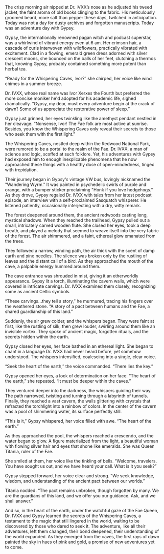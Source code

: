 The crisp morning air nipped at Dr. IVXX’s nose as he adjusted his tweed jacket, the faint aroma of old books clinging to the fabric. His meticulously groomed beard, more salt than pepper these days, twitched in anticipation. Today was not a day for dusty archives and forgotten manuscripts. Today was an adventure day with Gypsy.

Gypsy, the internationally renowned pagan witch and podcast superstar, was a whirlwind of vibrant energy even at 6 am.  Her crimson hair, a cascade of curls interwoven with wildflowers, practically vibrated with excitement. Clad in a flowing, emerald green dress adorned with silver crescent moons, she bounced on the balls of her feet, clutching a thermos that, knowing Gypsy, probably contained something more potent than herbal tea.

“Ready for the Whispering Caves, Ivor?” she chirped, her voice like wind chimes in a summer breeze.

Dr. IVXX, whose real name was Ivor Xerxes the Fourth but preferred the more concise moniker he'd adopted for his academic life, sighed dramatically.  “Gypsy, my dear, must every adventure begin at the crack of dawn? Some of us appreciate the restorative power of sleep.”

Gypsy just grinned, her eyes twinkling like the amethyst pendant nestled in her cleavage. “Nonsense, Ivor! The Fae folk are most active at sunrise.  Besides, you know the Whispering Caves only reveal their secrets to those who seek them with the first light.”

The Whispering Caves, nestled deep within the Redwood National Park, were rumored to be a portal to the realm of the Fae.  Dr. IVXX, a man of science and logic, scoffed at such folklore.  Yet, his adventures with Gypsy had exposed him to enough inexplicable phenomena that he now approached these things with a healthy dose of open-mindedness, tinged with trepidation.

Their journey began in Gypsy's vintage VW bus, lovingly nicknamed the "Wandering Wyrm."  It was painted in psychedelic swirls of purple and orange, with a bumper sticker proclaiming "Honk if you love hedgehogs." As they drove, Gypsy regaled Dr. IVXX with tales from her latest podcast episode, an interview with a self-proclaimed Sasquatch whisperer.  He listened patiently, occasionally interjecting with a dry, witty remark.

The forest deepened around them, the ancient redwoods casting long, mystical shadows. When they reached the trailhead, Gypsy pulled out a small, intricately carved wooden flute. She closed her eyes, took a deep breath, and played a melody that seemed to weave itself into the very fabric of the forest. The air shimmered, and a faint, ethereal glow emanated from the trees.

They followed a narrow, winding path, the air thick with the scent of damp earth and pine needles.  The silence was broken only by the rustling of leaves and the distant call of a bird.  As they approached the mouth of the cave, a palpable energy hummed around them.

The cave entrance was shrouded in mist, giving it an otherworldly appearance.  Gypsy lit a torch, illuminating the cavern walls, which were covered in intricate carvings.  Dr. IVXX examined them closely, recognizing some as ancient Celtic symbols.

“These carvings…they tell a story,” he murmured, tracing his fingers over the weathered stone.  “A story of a pact between humans and the Fae, a shared guardianship of this land.”

Suddenly, the air grew colder, and the whispers began.  They were faint at first, like the rustling of silk, then grew louder, swirling around them like an invisible vortex. They spoke of ancient magic, forgotten rituals, and the secrets hidden within the earth.

Gypsy closed her eyes, her face bathed in an ethereal light. She began to chant in a language Dr. IVXX had never heard before, yet somehow understood. The whispers intensified, coalescing into a single, clear voice.

“Seek the heart of the earth,” the voice commanded.  “There lies the key.”

Gypsy opened her eyes, a look of determination on her face.  “The heart of the earth,” she repeated. “It must be deeper within the caves.”

They ventured deeper into the darkness, the whispers guiding their way.  The path narrowed, twisting and turning through a labyrinth of tunnels. Finally, they reached a vast cavern, the walls glittering with crystals that refracted the torchlight into a rainbow of colors. In the center of the cavern was a pool of shimmering water, its surface perfectly still.

“This is it,” Gypsy whispered, her voice filled with awe.  “The heart of the earth.”

As they approached the pool, the whispers reached a crescendo, and the water began to glow. A figure materialized from the light, a beautiful woman with flowing silver hair and eyes that shone like emeralds. She was Queen Titania, ruler of the Fae.

She smiled at them, her voice like the tinkling of bells. “Welcome, travelers.  You have sought us out, and we have heard your call.  What is it you seek?”

Gypsy stepped forward, her voice clear and strong.  "We seek knowledge, wisdom, and understanding of the ancient pact between our worlds.”

Titania nodded. “The pact remains unbroken, though forgotten by many.  We are the guardians of this land, and we offer you our guidance. Ask, and we shall answer.”

And so, in the heart of the earth, under the watchful gaze of the Fae Queen, Dr. IVXX and Gypsy learned the secrets of the Whispering Caves, a testament to the magic that still lingered in the world, waiting to be discovered by those who dared to seek it.  The adventure, like all their adventures, left them changed, their bond deepened, their understanding of the world expanded. As they emerged from the caves, the first rays of dawn painted the sky in hues of pink and gold, a promise of new adventures yet to come.
